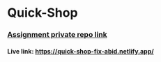 # Quick-Shop

### [Assignment private repo link](https://github.com/Programming-Hero-Web-Course4/ranga-store-fix-bakhtiarabid)

#### Live link: https://quick-shop-fix-abid.netlify.app/
